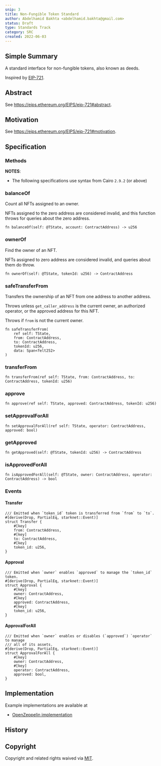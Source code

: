 ```yaml
---
snip: 3
title: Non-Fungible Token Standard
author: Abdelhamid Bakhta <abdelhamid.bakhta@gmail.com>
status: Draft
type: Standards Track
category: SRC
created: 2022-06-03
---
```


## Simple Summary

A standard interface for non-fungible tokens, also known as deeds.

Inspired by [EIP-721](https://eips.ethereum.org/EIPS/eip-721).

## Abstract

See <https://eips.ethereum.org/EIPS/eip-721#abstract>.

## Motivation

See <https://eips.ethereum.org/EIPS/eip-721#motivation>.

## Specification

### Methods

**NOTES**:

- The following specifications use syntax from Cairo `2.9.2` (or above)

### balanceOf

Count all NFTs assigned to an owner.

NFTs assigned to the zero address are considered invalid, and this function throws for queries about the zero address.

```cairo
fn balanceOf(self: @TState, account: ContractAddress) -> u256
```

### ownerOf

Find the owner of an NFT.

NFTs assigned to zero address are considered invalid, and queries about them do throw.

```cairo
fn ownerOf(self: @TState, tokenId: u256) -> ContractAddress
```

### safeTransferFrom

Transfers the ownership of an NFT from one address to another address.

Throws unless `get_caller_address` is the current owner, an authorized operator, or the approved address for this NFT.

Throws if `from` is not the current owner.

```cairo
fn safeTransferFrom(
    ref self: TState,
    from: ContractAddress,
    to: ContractAddress,
    tokenId: u256,
    data: Span<felt252>
)
```

### transferFrom

```cairo
fn transferFrom(ref self: TState, from: ContractAddress, to: ContractAddress, tokenId: u256)
```

### approve

```cairo
fn approve(ref self: TState, approved: ContractAddress, tokenId: u256)
```

### setApprovalForAll

```cairo
fn setApprovalForAll(ref self: TState, operator: ContractAddress, approved: bool)
```

### getApproved

```cairo
fn getApproved(self: @TState, tokenId: u256) -> ContractAddress
```

### isApprovedForAll

```cairo
fn isApprovedForAll(self: @TState, owner: ContractAddress, operator: ContractAddress) -> bool
```

### Events

#### Transfer

```cairo
/// Emitted when `token_id` token is transferred from `from` to `to`.
#[derive(Drop, PartialEq, starknet::Event)]
struct Transfer {
    #[key]
    from: ContractAddress,
    #[key]
    to: ContractAddress,
    #[key]
    token_id: u256,
}
```

#### Approval

```cairo
/// Emitted when `owner` enables `approved` to manage the `token_id` token.
#[derive(Drop, PartialEq, starknet::Event)]
struct Approval {
    #[key]
    owner: ContractAddress,
    #[key]
    approved: ContractAddress,
    #[key]
    token_id: u256,
}
```

#### ApprovalForAll

```cairo
/// Emitted when `owner` enables or disables (`approved`) `operator` to manage
/// all of its assets.
#[derive(Drop, PartialEq, starknet::Event)]
struct ApprovalForAll {
    #[key]
    owner: ContractAddress,
    #[key]
    operator: ContractAddress,
    approved: bool,
}
```

## Implementation

Example implementations are available at

- [OpenZeppelin implementation](https://github.com/OpenZeppelin/cairo-contracts/blob/main/packages/token/src/erc721/erc721.cairo)

## History

## Copyright

Copyright and related rights waived via [MIT](../LICENSE).
